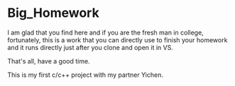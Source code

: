 # Big_Homework
  I am glad that you find here and if you are the fresh man in college, fortunately,  this is a work that you can directly use to finish your homework and it runs directly just after you clone and open it in VS.  
    
  That's all, have a good time.  
    
  This is my first c/c++ project with my partner Yichen.
  
